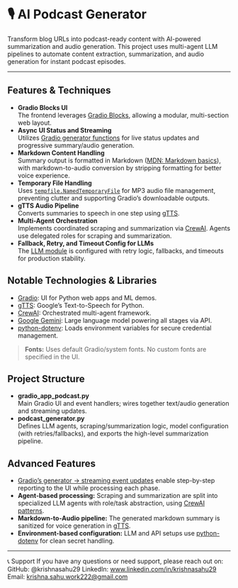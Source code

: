 # 🎙️ AI Podcast Generator

Transform blog URLs into podcast-ready content with AI-powered summarization and audio generation. This project uses multi-agent LLM pipelines to automate content extraction, summarization, and audio generation for instant podcast episodes.

---

## Features & Techniques

- **Gradio Blocks UI**  
  The frontend leverages [Gradio Blocks](https://www.gradio.app/docs/blocks/), allowing a modular, multi-section web layout.  
- **Async UI Status and Streaming**  
  Utilizes [Gradio generator functions](https://www.gradio.app/guides/streaming_generator/) for live status updates and progressive summary/audio generation.  
- **Markdown Content Handling**  
  Summary output is formatted in Markdown ([MDN: Markdown basics](https://developer.mozilla.org/en-US/docs/MDN/Structures/Markdown)), with markdown-to-audio conversion by stripping formatting for better voice experience.
- **Temporary File Handling**  
  Uses [`tempfile.NamedTemporaryFile`](https://docs.python.org/3/library/tempfile.html#tempfile.NamedTemporaryFile) for MP3 audio file management, preventing clutter and supporting Gradio’s downloadable outputs.
- **gTTS Audio Pipeline**  
  Converts summaries to speech in one step using [gTTS](https://pypi.org/project/gTTS/).
- **Multi-Agent Orchestration**  
  Implements coordinated scraping and summarization via [CrewAI](https://docs.crewai.com/). Agents use delegated roles for scraping and summarization.
- **Fallback, Retry, and Timeout Config for LLMs**  
  The [LLM module](podcast_generator.py) is configured with retry logic, fallbacks, and timeouts for production stability.

## Notable Technologies & Libraries

- [Gradio](https://www.gradio.app/): UI for Python web apps and ML demos.
- [gTTS](https://pypi.org/project/gTTS/): Google’s Text-to-Speech for Python.
- [CrewAI](https://docs.crewai.com/): Orchestrated multi-agent framework.
- [Google Gemini](https://ai.google.dev/): Large language model powering all stages via API.
- [python-dotenv](https://pypi.org/project/python-dotenv/): Loads environment variables for secure credential management.

> **Fonts:** Uses default Gradio/system fonts. No custom fonts are specified in the UI.

## Project Structure


- **gradio_app_podcast.py**  
  Main Gradio UI and event handlers; wires together text/audio generation and streaming updates.
- **podcast_generator.py**  
  Defines LLM agents, scraping/summarization logic, model configuration (with retries/fallbacks), and exports the high-level summarization pipeline.

## Advanced Features

- [Gradio’s generator → streaming event updates](https://www.gradio.app/guides/streaming_generator/) enable step-by-step reporting to the UI while processing each phase.
- **Agent-based processing:** Scraping and summarization are split into specialized LLM agents with role/task abstraction, using [CrewAI patterns](https://docs.crewai.com/).
- **Markdown-to-Audio pipeline:** The generated markdown summary is sanitized for voice generation in [gTTS](https://pypi.org/project/gTTS/).
- **Environment-based configuration:** LLM and API setups use [python-dotenv](https://pypi.org/project/python-dotenv/) for clean secret handling.

---

📞 Support If you have any questions or need support, please reach out on: GitHub: @krishnasahu29 LinkedIn: www.linkedin.com/in/krishnasahu29 Email: krishna.sahu.work222@gmail.com